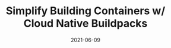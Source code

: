 ---
date: '2021-06-09'
description: Automate and Secure building Containers from source code using Cloud
  Native Buildpacks
lastmod: '2021-06-09'
patterns:
- CI-CD
- Containers
tags:
- containers
- Cloud Native Buildpacks
team:
- Boskey Savla
title: Simplify Building Containers w/ Cloud Native Buildpacks
topics:
- Containers
- CI-CD
youtube_id: 2FvVeb_aqZg
---